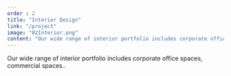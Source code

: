 ```yaml
---
order : 2
title: "Interior Design"
link: "/project"
image: "02Interior.png"
content: "Our wide range of interior portfolio includes corporate office spaces, commercial spaces.."
---
```


Our wide range of interior portfolio includes corporate office spaces, commercial spaces..
